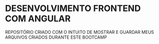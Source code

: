 # DESENVOLVIMENTO FRONTEND COM ANGULAR
REPOSITÓRIO CRIADO COM O INTUITO DE MOSTRAR E GUARDAR MEUS ARQUIVOS CRIADOS DURANTE ESTE BOOTCAMP
